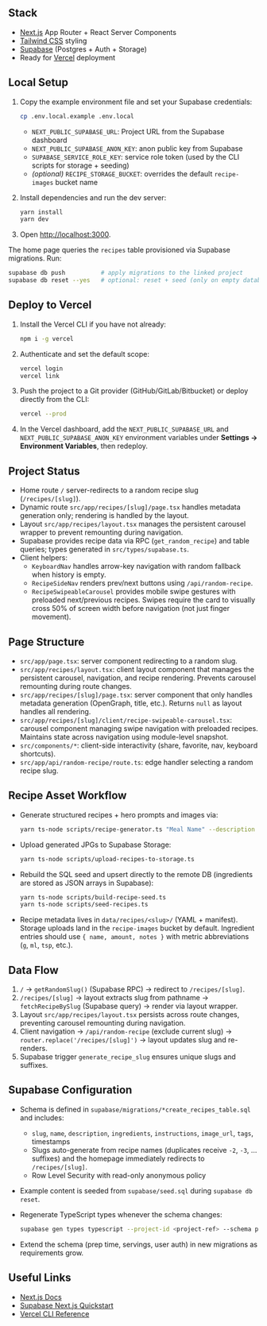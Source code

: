 ## Stack

- [Next.js](https://nextjs.org) App Router + React Server Components
- [Tailwind CSS](https://tailwindcss.com) styling
- [Supabase](https://supabase.com) (Postgres + Auth + Storage)
- Ready for [Vercel](https://vercel.com) deployment

## Local Setup

1. Copy the example environment file and set your Supabase credentials:

   ```bash
   cp .env.local.example .env.local
   ```

   - `NEXT_PUBLIC_SUPABASE_URL`: Project URL from the Supabase dashboard
   - `NEXT_PUBLIC_SUPABASE_ANON_KEY`: anon public key from Supabase
   - `SUPABASE_SERVICE_ROLE_KEY`: service role token (used by the CLI scripts for storage + seeding)
   - _(optional)_ `RECIPE_STORAGE_BUCKET`: overrides the default `recipe-images` bucket name

2. Install dependencies and run the dev server:

   ```bash
   yarn install
   yarn dev
   ```

3. Open [http://localhost:3000](http://localhost:3000).

The home page queries the `recipes` table provisioned via Supabase migrations. Run:

```bash
supabase db push          # apply migrations to the linked project
supabase db reset --yes   # optional: reset + seed (only on empty databases)
```

## Deploy to Vercel

1. Install the Vercel CLI if you have not already:

   ```bash
   npm i -g vercel
   ```

2. Authenticate and set the default scope:

   ```bash
   vercel login
   vercel link
   ```

3. Push the project to a Git provider (GitHub/GitLab/Bitbucket) or deploy directly from the CLI:

   ```bash
   vercel --prod
   ```

4. In the Vercel dashboard, add the `NEXT_PUBLIC_SUPABASE_URL` and `NEXT_PUBLIC_SUPABASE_ANON_KEY`
   environment variables under **Settings → Environment Variables**, then redeploy.

## Project Status

- Home route `/` server-redirects to a random recipe slug (`/recipes/[slug]`).
- Dynamic route `src/app/recipes/[slug]/page.tsx` handles metadata generation only; rendering is handled by the layout.
- Layout `src/app/recipes/layout.tsx` manages the persistent carousel wrapper to prevent remounting during navigation.
- Supabase provides recipe data via RPC (`get_random_recipe`) and table queries; types generated in `src/types/supabase.ts`.
- Client helpers:
  - `KeyboardNav` handles arrow-key navigation with random fallback when history is empty.
  - `RecipeSideNav` renders prev/next buttons using `/api/random-recipe`.
  - `RecipeSwipeableCarousel` provides mobile swipe gestures with preloaded next/previous recipes. Swipes require the card to visually cross 50% of screen width before navigation (not just finger movement).

## Page Structure

- `src/app/page.tsx`: server component redirecting to a random slug.
- `src/app/recipes/layout.tsx`: client layout component that manages the persistent carousel, navigation, and recipe rendering. Prevents carousel remounting during route changes.
- `src/app/recipes/[slug]/page.tsx`: server component that only handles metadata generation (OpenGraph, title, etc.). Returns `null` as layout handles all rendering.
- `src/app/recipes/[slug]/client/recipe-swipeable-carousel.tsx`: carousel component managing swipe navigation with preloaded recipes. Maintains state across navigation using module-level snapshot.
- `src/components/*`: client-side interactivity (share, favorite, nav, keyboard shortcuts).
- `src/app/api/random-recipe/route.ts`: edge handler selecting a random recipe slug.

## Recipe Asset Workflow

- Generate structured recipes + hero prompts and images via:

  ```bash
  yarn ts-node scripts/recipe-generator.ts "Meal Name" --description "..." --tags "tag1,tag2"
  ```

- Upload generated JPGs to Supabase Storage:

  ```bash
  yarn ts-node scripts/upload-recipes-to-storage.ts
  ```

- Rebuild the SQL seed and upsert directly to the remote DB (ingredients are stored as JSON arrays in Supabase):

  ```bash
  yarn ts-node scripts/build-recipe-seed.ts
  yarn ts-node scripts/seed-recipes.ts
  ```

- Recipe metadata lives in `data/recipes/<slug>/` (YAML + manifest). Storage uploads land in the `recipe-images` bucket by default. Ingredient entries should use `{ name, amount, notes }` with metric abbreviations (`g`, `ml`, `tsp`, etc.).

## Data Flow

1. `/` → `getRandomSlug()` (Supabase RPC) → redirect to `/recipes/[slug]`.
2. `/recipes/[slug]` → layout extracts slug from pathname → `fetchRecipeBySlug` (Supabase query) → render via layout wrapper.
3. Layout `src/app/recipes/layout.tsx` persists across route changes, preventing carousel remounting during navigation.
4. Client navigation → `/api/random-recipe` (exclude current slug) → `router.replace('/recipes/[slug]')` → layout updates slug and re-renders.
5. Supabase trigger `generate_recipe_slug` ensures unique slugs and suffixes.

## Supabase Configuration

- Schema is defined in `supabase/migrations/*create_recipes_table.sql` and includes:
  - `slug`, `name`, `description`, `ingredients`, `instructions`, `image_url`, `tags`, timestamps
  - Slugs auto-generate from recipe names (duplicates receive `-2`, `-3`, … suffixes) and the homepage immediately redirects to `/recipes/[slug]`.
  - Row Level Security with read-only anonymous policy
- Example content is seeded from `supabase/seed.sql` during `supabase db reset`.
- Regenerate TypeScript types whenever the schema changes:

  ```bash
  supabase gen types typescript --project-id <project-ref> --schema public > src/types/supabase.ts
  ```

- Extend the schema (prep time, servings, user auth) in new migrations as requirements grow.

## Useful Links

- [Next.js Docs](https://nextjs.org/docs)
- [Supabase Next.js Quickstart](https://supabase.com/docs/guides/getting-started/quickstarts/nextjs)
- [Vercel CLI Reference](https://vercel.com/docs/cli)
